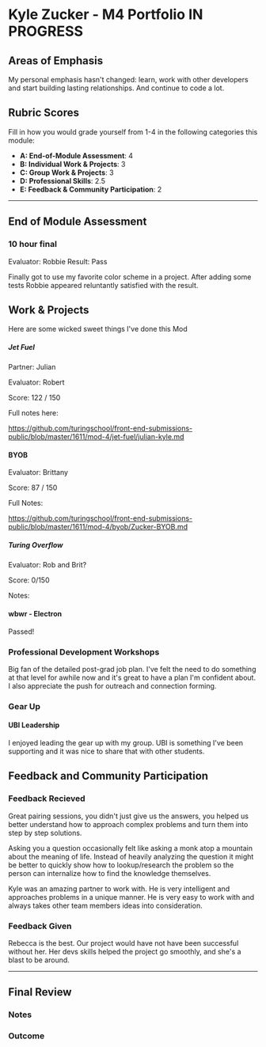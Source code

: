 # Kyle Zucker - M4 Portfolio IN PROGRESS

## Areas of Emphasis

My personal emphasis hasn't changed: learn, work with other developers and start building lasting relationships. And continue to code a lot. 

## Rubric Scores

Fill in how you would grade yourself from 1-4 in the following categories this module:

* **A: End-of-Module Assessment**: 4
* **B: Individual Work & Projects**: 3
* **C: Group Work & Projects**: 3
* **D: Professional Skills**: 2.5
* **E: Feedback & Community Participation**: 2

-----------------------

## End of Module Assessment

### 10 hour final
Evaluator: Robbie
Result: Pass 

Finally got to use my favorite color scheme in a project. After adding some tests Robbie appeared reluntantly satisfied with the result. 

## Work & Projects

Here are some wicked sweet things I've done this Mod

##### Jet Fuel

Partner: Julian

Evaluator: Robert

Score: 122 / 150

Full notes here: 

https://github.com/turingschool/front-end-submissions-public/blob/master/1611/mod-4/jet-fuel/julian-kyle.md


#### BYOB

Evaluator: Brittany 

Score: 87 / 150

Full Notes:

https://github.com/turingschool/front-end-submissions-public/blob/master/1611/mod-4/byob/Zucker-BYOB.md


##### Turing Overflow

Evaluator: Rob and Brit? 

Score: 0/150

Notes:



#### wbwr - Electron

Passed! 



### Professional Development Workshops

Big fan of the detailed post-grad job plan. I've felt the need to do something at that level for awhile now and it's great to have a plan I'm confident about. I also appreciate the push for outreach and connection forming. 

### Gear Up
#### UBI Leadership

I enjoyed leading the gear up with my group. UBI is something I've been supporting and it was nice to share that with other students.


## Feedback and Community Participation

### Feedback Recieved

Great pairing sessions, you didn't just give us the answers, you helped us better understand how to approach complex problems and turn them into step by step solutions.

Asking you a question occasionally felt like asking a monk atop a mountain about the meaning of life. Instead of heavily analyzing the question it might be better to quickly show how to lookup/research the problem so the person can internalize how to find the knowledge themselves.

Kyle was an amazing partner to work with. He is very intelligent and approaches problems in a unique manner. He is very easy to work with and always takes other team members ideas into consideration.

### Feedback Given 

Rebecca is the best. Our project would have not have been successful without her. Her devs skills helped the project go smoothly, and she's a blast to be around. 

------------------

## Final Review

### Notes

### Outcome
